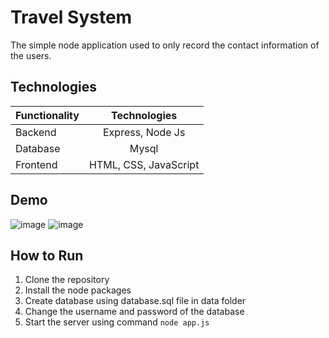 # Travel System

The simple node application used to only record the contact information of the users.

## Technologies

| Functionality        | Technologies           |
| ------------- |:-------------:|
| Backend      | Express, Node Js |
| Database      | Mysql      |
| Frontend | HTML, CSS, JavaScript      |


## Demo
![image](https://user-images.githubusercontent.com/68375572/229174614-b95c6301-418e-49ee-acc9-d8f4619116d1.png)
![image](https://user-images.githubusercontent.com/68375572/229174616-dcb36df6-4209-492a-8d94-b0601452cc77.png)


## How to Run
1) Clone the repository
2) Install the node packages
3) Create database using database.sql file in data folder
4) Change the username and password of the database
5) Start the server using command `node app.js`
